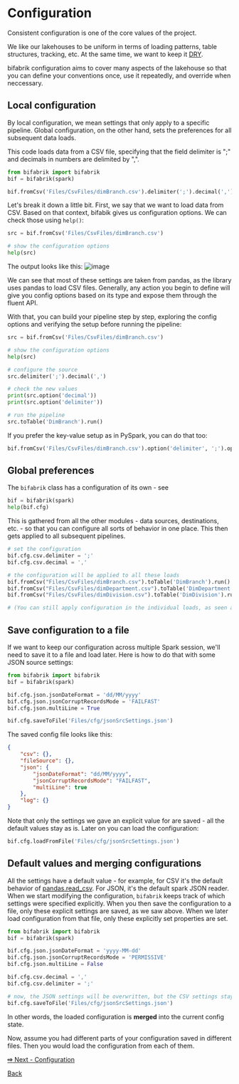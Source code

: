 # Configuration

Consistent configuration is one of the core values of the project.

We like our lakehouses to be uniform in terms of loading patterns, table structures, tracking, etc. At the same time, we want to keep it [DRY](https://en.wikipedia.org/wiki/Don%27t_repeat_yourself).

bifabrik configuration aims to cover many aspects of the lakehouse so that you can define your conventions once, use it repeatedly, and override when neccessary.

## Local configuration
By local configuration, we mean settings that only apply to a specific pipeline. Global configuration, on the other hand, sets the preferences for all subsequent data loads.

This code loads data from a CSV file, specifying that the field delimiter is ";" and decimals in numbers are delimited by ",".
```python
from bifabrik import bifabrik
bif = bifabrik(spark)

bif.fromCsv('Files/CsvFiles/dimBranch.csv').delimiter(';').decimal(',').toTable('DimBranch').run()
```

Let's break it down a little bit. First, we say that we want to load data from CSV. Based on that context, bifabik gives us configuration options. We can check those using `help()`:

```python
src = bif.fromCsv('Files/CsvFiles/dimBranch.csv')

# show the configuration options
help(src)
```
The output looks like this:
![image](https://github.com/rjankovic/bifabrik/assets/2221666/8dc00d97-e5d3-4d23-a8f5-211095218d9d)


We can see that most of these settings are taken from pandas, as the library uses pandas to load CSV files. Generally, any action you begin to define will give you config options based on its type and expose them through the fluent API.

With that, you can build your pipeline step by step, exploring the config options and verifying the setup before running the pipeline:

```python
src = bif.fromCsv('Files/CsvFiles/dimBranch.csv')

# show the configuration options
help(src)

# configure the source
src.delimiter(';').decimal(',')

# check the new values
print(src.option('decimal'))
print(src.option('delimiter'))

# run the pipeline
src.toTable('DimBranch').run()
```
If you prefer the key-value setup as in PySpark, you can do that too:

```python
bif.fromCsv('Files/CsvFiles/dimBranch.csv').option('delimiter', ';').option('decimal', ',').toTable('DimBranch').run()
```

## Global preferences
The `bifabrik` class has a configuration of its own - see

```python
bif = bifabrik(spark)
help(bif.cfg)
```

This is gathered from all the other modules - data sources, destinations, etc. - so that you can configure all sorts of behavior in one place. This then gets applied to all subsequent pipelines.

```python
# set the configuration
bif.cfg.csv.delimiter = ';'
bif.cfg.csv.decimal = ','

# the configuration will be applied to all these loads
bif.fromCsv("Files/CsvFiles/dimBranch.csv").toTable('DimBranch').run()
bif.fromCsv("Files/CsvFiles/dimDepartment.csv").toTable('DimDepartment').run()
bif.fromCsv("Files/CsvFiles/dimDivision.csv").toTable('DimDivision').run()

# (You can still apply configuration in the individual loads, as seen above, to override the global configuration.)
```

## Save configuration to a file

If we want to keep our configuration across multiple Spark session, we'll need to save it to a file and load later. Here is how to do that with some JSON source settings:

```python
from bifabrik import bifabrik
bif = bifabrik(spark)

bif.cfg.json.jsonDateFormat = 'dd/MM/yyyy'
bif.cfg.json.jsonCorruptRecordsMode = 'FAILFAST'
bif.cfg.json.multiLine = True

bif.cfg.saveToFile('Files/cfg/jsonSrcSettings.json')
```

The saved config file looks like this:

```json
{
    "csv": {},
    "fileSource": {},
    "json": {
        "jsonDateFormat": "dd/MM/yyyy",
        "jsonCorruptRecordsMode": "FAILFAST",
        "multiLine": true
    },
    "log": {}
}
```
Note that only the settings we gave an explicit value for are saved - all the default values stay as is.
Later on you can load the configuration:

```python
bif.cfg.loadFromFile('Files/cfg/jsonSrcSettings.json')
```

## Default values and merging configurations

All the settings have a default value - for example, for CSV it's the default behavior of [pandas.read_csv](https://pandas.pydata.org/docs/reference/api/pandas.read_csv.html). For JSON, it's the default spark JSON reader. When we start modifying the configuration, `bifabrik` keeps track of which settings were specified explicitly. When you then save the configuration to a file, only these explicit settings are saved, as we saw above. When we later load configuration from that file, only these explicitly set properties are set.

```python
from bifabrik import bifabrik
bif = bifabrik(spark)

bif.cfg.json.jsonDateFormat = 'yyyy-MM-dd'
bif.cfg.json.jsonCorruptRecordsMode = 'PERMISSIVE'
bif.cfg.json.multiLine = False

bif.cfg.csv.decimal = ','
bif.cfg.csv.delimiter = ';'

# now, the JSON settings will be overwritten, but the CSV settings stay
bif.cfg.saveToFile('Files/cfg/jsonSrcSettings.json')
```

In other words, the loaded configuration is __merged__ into the current config state.

Now, assume you had different parts of your configuration saved in different files. Then you would load the configuration from each of them. 


[__⇨__ Next - Configuration](configuration.md)

[Back](../index.md)
